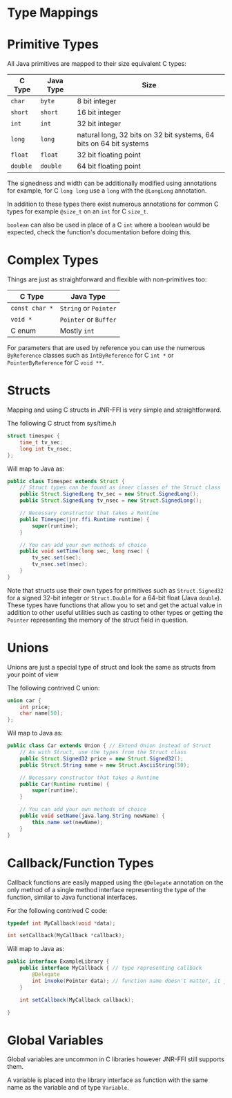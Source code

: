 # Type Mappings

# Primitive Types

All Java primitives are mapped to their size equivalent C types:

| C Type | Java Type | Size |
|--------|-----------|------|
| `char` | `byte` | 8 bit integer |
| `short` | `short` | 16 bit integer |
| `int` | `int` | 32 bit integer |
| `long` | `long` | natural long, 32 bits on 32 bit systems, 64 bits on 64 bit systems |
| `float` | `float` | 32 bit floating point |
| `double` | `double` | 64 bit floating point |

The signedness and width can be additionally modified using annotations for example, for C `long long` use a `long`
with the `@LongLong` annotation.

In addition to these types there exist numerous annotations for common C types for example `@size_t` on an `int` for C
`size_t`.

`boolean` can also be used in place of a C `int` where a boolean would be expected, check the function's documentation
before doing this.

# Complex Types

Things are just as straightforward and flexible with non-primitives too:

| C Type | Java Type |
|--------|-----------|
| `const char *` | `String` or `Pointer` |
| `void *` | `Pointer` or `Buffer` |
| C enum | Mostly `int` |

For parameters that are used by reference you can use the numerous `ByReference` classes such as
`IntByReference` for C `int *` or `PointerByReference` for C `void **`.

# Structs

Mapping and using C structs in JNR-FFI is very simple and straightforward.

The following C struct from sys/time.h

```c
struct timespec {
    time_t tv_sec;
    long int tv_nsec;
};
```

Will map to Java as:

```java
public class Timespec extends Struct {
    // Struct types can be found as inner classes of the Struct class
    public Struct.SignedLong tv_sec = new Struct.SignedLong();
    public Struct.SignedLong tv_nsec = new Struct.SignedLong();

    // Necessary constructor that takes a Runtime
    public Timespec(jnr.ffi.Runtime runtime) {
        super(runtime);
    }

    // You can add your own methods of choice
    public void setTime(long sec, long nsec) {
        tv_sec.set(sec);
        tv_nsec.set(nsec);
    }
}
```

Note that structs use their own types for primitives such as `Struct.Signed32` for a signed 32-bit integer or
`Struct.Double` for a 64-bit float (Java `double`). These types have functions that allow you to set and get the actual
value in addition to other useful utilities such as casting to other types or getting the `Pointer` representing the
memory of the struct field in question.

# Unions

Unions are just a special type of struct and look the same as structs from your point of view

The following contrived C union:

```c
union car {
    int price;
    char name[50];
};
```

Wil map to Java as:

```java
public class Car extends Union { // Extend Union instead of Struct
    // As with Struct, use the types from the Struct class
    public Struct.Signed32 price = new Struct.Signed32();
    public Struct.String name = new Struct.AsciiString(50);

    // Necessary constructor that takes a Runtime
    public Car(Runtime runtime) {
        super(runtime);
    }

    // You can add your own methods of choice
    public void setName(java.lang.String newName) {
        this.name.set(newName);
    }
}
```

# Callback/Function Types

Callback functions are easily mapped using the `@Delegate` annotation on the only method of a single method interface
representing the type of the function, similar to Java functional interfaces.

For the following contrived C code:

```c
typedef int MyCallback(void *data);

int setCallback(MyCallback *callback);
```

Will map to Java as:

```java
public interface ExampleLibrary {
    public interface MyCallback { // type representing callback
        @Delegate
        int invoke(Pointer data); // function name doesn't matter, it just needs to be the only function and have @Delegate
    }

    int setCallback(MyCallback callback);

}
```

# Global Variables

Global variables are uncommon in C libraries however JNR-FFI still supports them.

A variable is placed into the library interface as function with the same name as the variable and of type
`Variable`.